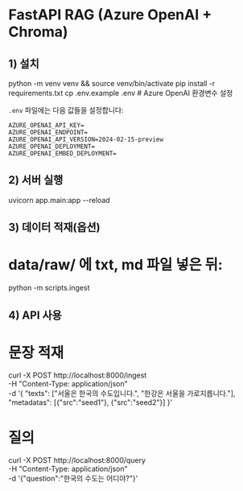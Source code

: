 # FastAPI RAG (Azure OpenAI + Chroma)

## 1) 설치
python -m venv venv && source venv/bin/activate
pip install -r requirements.txt
cp .env.example .env  # Azure OpenAI 환경변수 설정

`.env` 파일에는 다음 값들을 설정합니다:

```
AZURE_OPENAI_API_KEY=
AZURE_OPENAI_ENDPOINT=
AZURE_OPENAI_API_VERSION=2024-02-15-preview
AZURE_OPENAI_DEPLOYMENT=
AZURE_OPENAI_EMBED_DEPLOYMENT=
```

## 2) 서버 실행
uvicorn app.main:app --reload

## 3) 데이터 적재(옵션)
# data/raw/ 에 txt, md 파일 넣은 뒤:
python -m scripts.ingest

## 4) API 사용
# 문장 적재
curl -X POST http://localhost:8000/ingest \
  -H "Content-Type: application/json" \
  -d '{
    "texts": ["서울은 한국의 수도입니다.", "한강은 서울을 가로지릅니다."],
    "metadatas": [{"src":"seed1"}, {"src":"seed2"}]
  }'

# 질의
curl -X POST http://localhost:8000/query \
  -H "Content-Type: application/json" \
  -d '{"question":"한국의 수도는 어디야?"}'
